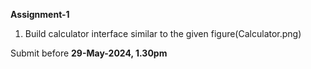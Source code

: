 **Assignment-1**

1. Build calculator interface similar to the given figure(Calculator.png)

Submit before **29-May-2024, 1.30pm**